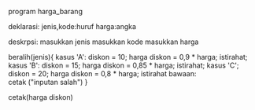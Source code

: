 program harga_barang

deklarasi:
jenis,kode:huruf
harga:angka

deskrpsi:
masukkan jenis
masukkan kode
masukkan harga

beralih(jenis){
         kasus 'A':
         diskon = 10;
         harga diskon = 0,9 * harga;
    istirahat;
         kasus 'B':
         diskon = 15;
         harga diskon = 0,85 * harga;
    istirahat;
         kasus 'C';
         diskon = 20;
         harga diskon = 0,8 * harga;
    istirahat
         bawaan:          
         cetak ("inputan salah")
}    

cetak(harga diskon)